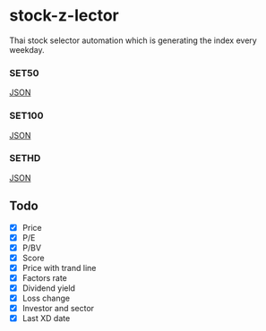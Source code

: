 # stock-z-lector

Thai stock selector automation which is generating the index every weekday.

### SET50
[JSON](https://raw.githubusercontent.com/ipiranhaa/stock-z-lector/main/src/indexing/SET50.json)

### SET100
[JSON](https://raw.githubusercontent.com/ipiranhaa/stock-z-lector/main/src/indexing/SET100.json)

### SETHD
[JSON](https://raw.githubusercontent.com/ipiranhaa/stock-z-lector/main/src/indexing/SETHD.json)

## Todo
- [x] Price
- [x] P/E
- [x] P/BV
- [x] Score
- [x] Price with trand line
- [x] Factors rate
- [x] Dividend yield
- [x] Loss change
- [x] Investor and sector
- [x] Last XD date
